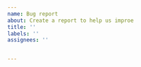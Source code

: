 ```yaml
---
name: Bug report
about: Create a report to help us improe
title: ''
labels: ''
assignees: ''


---
```

